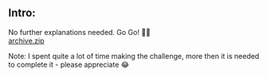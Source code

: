 ## Intro:
No further explanations needed. Go Go! 🚂🚂 <br/>[archive.zip](https://github.com/ChronosPK/Sibiu_Academic_CTF/files/10253985/archive.zip)

Note: I spent quite a lot of time making the challenge, more then it is needed to complete it - please appreciate 😂
